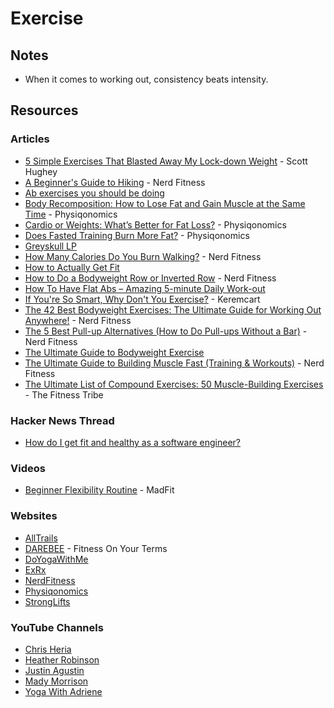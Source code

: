 # Exercise

## Notes

* When it comes to working out, consistency beats intensity.

## Resources

### Articles

* [5 Simple Exercises That Blasted Away My Lock-down Weight](https://medium.com/in-fitness-and-in-health/5-simple-exercises-that-blasted-away-my-lock-down-weight-ce5e9978f3c) - Scott Hughey
* [A Beginner's Guide to Hiking](https://www.nerdfitness.com/blog/hiking/) - Nerd Fitness
* [Ab exercises you should be doing](https://imgur.com/a/Fkql2)
* [Body Recomposition: How to Lose Fat and Gain Muscle at the Same Time](https://physiqonomics.com/body-recomposition/) - Physiqonomics
* [Cardio or Weights: What’s Better for Fat Loss?](https://physiqonomics.com/cardio-or-weights/) - Physiqonomics
* [Does Fasted Training Burn More Fat?](https://physiqonomics.com/fasted-training/) - Physiqonomics
* [Greyskull LP](https://www.powerliftingtowin.com/greyskull-lp/)
* [How Many Calories Do You Burn Walking?](https://www.nerdfitness.com/blog/walking/) - Nerd Fitness
* [How to Actually Get Fit](https://imgur.com/a/klzP3/layout/undefined)
* [How to Do a Bodyweight Row or Inverted Row](https://www.nerdfitness.com/blog/inverted-row-are-you-missing-out-on-this-great-exercise/) - Nerd Fitness
* [How To Have Flat Abs – Amazing 5-minute Daily Work-out](https://bewellhub.com/2017/02/09/how-to-have-flat-abs-amazing-5-minute-daily-work-out/)
* [If You're So Smart, Why Don't You Exercise?](https://keremkart.medium.com/if-youre-so-smart-why-don-t-you-exercise-b7aeacd4a04a) - Keremcart
* [The 42 Best Bodyweight Exercises: The Ultimate Guide for Working Out Anywhere!](https://www.nerdfitness.com/blog/the-42-best-bodyweight-exercises-the-ultimate-guide-for-working-out-anywhere/) - Nerd Fitness
* [The 5 Best Pull-up Alternatives (How to Do Pull-ups Without a Bar)](https://www.nerdfitness.com/blog/pull-up-alternatives/) - Nerd Fitness
* [The Ultimate Guide to Bodyweight Exercise](https://gmb.io/bodyweight-guide/)
* [The Ultimate Guide to Building Muscle Fast (Training & Workouts)](https://www.nerdfitness.com/blog/the-beginners-guide-to-building-muscle-and-strength) - Nerd Fitness
* [The Ultimate List of Compound Exercises: 50 Muscle-Building Exercises](https://thefitnesstribe.com/list-of-compound-exercises/) - The Fitness Tribe

### Hacker News Thread

* [How do I get fit and healthy as a software engineer?](https://news.ycombinator.com/item?id=28561238)

### Videos

* [Beginner Flexibility Routine](https://www.youtube.com/watch?v=qULTwquOuT4) - MadFit

### Websites

* [AllTrails](https://www.alltrails.com/)
* [DAREBEE](https://darebee.com/) - Fitness On Your Terms
* [DoYogaWithMe](https://www.doyogawithme.com/)
* [ExRx](https://exrx.net/)
* [NerdFitness](http://www.nerdfitness.com/)
* [Physiqonomics](https://physiqonomics.com/)
* [StrongLifts](https://stronglifts.com/)

### YouTube Channels

* [Chris Heria](https://www.youtube.com/c/CHRISHERIA/videos)
* [Heather Robinson](https://www.youtube.com/c/Heatherrobertsoncom/videos)
* [Justin Agustin](https://www.youtube.com/c/JustinAgustin/videos)
* [Mady Morrison](https://www.youtube.com/c/MadyMorrison/videos)
* [Yoga With Adriene](https://www.youtube.com/user/yogawithadriene)
